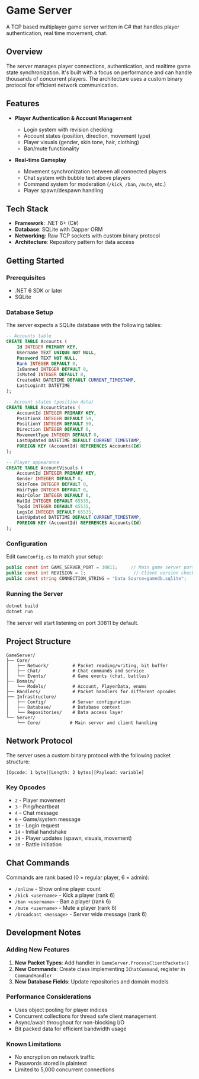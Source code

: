 # Game Server

A TCP based multiplayer game server written in C# that handles player authentication, real time movement, chat.

## Overview

The server manages player connections, authentication, and realtime game state synchronization. It's built with a focus on performance and can handle thousands of concurrent players. The architecture uses a custom binary protocol for efficient network communication.

## Features

- **Player Authentication & Account Management**
  - Login system with revision checking
  - Account states (position, direction, movement type)
  - Player visuals (gender, skin tone, hair, clothing)
  - Ban/mute functionality

- **Real-time Gameplay**
  - Movement synchronization between all connected players
  - Chat system with bubble text above players
  - Command system for moderation (`/kick`, `/ban`, `/mute`, etc.)
  - Player spawn/despawn handling

## Tech Stack

- **Framework**: .NET 6+ (C#)
- **Database**: SQLite with Dapper ORM
- **Networking**: Raw TCP sockets with custom binary protocol
- **Architecture**: Repository pattern for data access

## Getting Started

### Prerequisites

- .NET 6 SDK or later
- SQLite

### Database Setup

The server expects a SQLite database with the following tables:

```sql
-- Accounts table
CREATE TABLE Accounts (
    Id INTEGER PRIMARY KEY,
    Username TEXT UNIQUE NOT NULL,
    Password TEXT NOT NULL,
    Rank INTEGER DEFAULT 0,
    IsBanned INTEGER DEFAULT 0,
    IsMuted INTEGER DEFAULT 0,
    CreatedAt DATETIME DEFAULT CURRENT_TIMESTAMP,
    LastLoginAt DATETIME
);

-- Account states (position data)
CREATE TABLE AccountStates (
    AccountId INTEGER PRIMARY KEY,
    PositionX INTEGER DEFAULT 50,
    PositionY INTEGER DEFAULT 50,
    Direction INTEGER DEFAULT 0,
    MovementType INTEGER DEFAULT 0,
    LastUpdated DATETIME DEFAULT CURRENT_TIMESTAMP,
    FOREIGN KEY (AccountId) REFERENCES Accounts(Id)
);

-- Player appearance
CREATE TABLE AccountVisuals (
    AccountId INTEGER PRIMARY KEY,
    Gender INTEGER DEFAULT 0,
    SkinTone INTEGER DEFAULT 0,
    HairType INTEGER DEFAULT 0,
    HairColor INTEGER DEFAULT 0,
    HatId INTEGER DEFAULT 65535,
    TopId INTEGER DEFAULT 65535,
    LegsId INTEGER DEFAULT 65535,
    LastUpdated DATETIME DEFAULT CURRENT_TIMESTAMP,
    FOREIGN KEY (AccountId) REFERENCES Accounts(Id)
);
```

### Configuration

Edit `GameConfig.cs` to match your setup:

```csharp
public const int GAME_SERVER_PORT = 30811;     // Main game server port
public const int REVISION = 1;                  // Client version check
public const string CONNECTION_STRING = "Data Source=gamedb.sqlite";
```

### Running the Server

```bash
dotnet build
dotnet run
```

The server will start listening on port 30811 by default.

## Project Structure

```
GameServer/
├── Core/
│   ├── Network/         # Packet reading/writing, bit buffer
│   ├── Chat/            # Chat commands and service
│   └── Events/          # Game events (chat, battles)
├── Domain/
│   └── Models/          # Account, PlayerData, enums
├── Handlers/            # Packet handlers for different opcodes
├── Infrastructure/
│   ├── Config/          # Server configuration
│   ├── Database/        # Database context
│   └── Repositories/    # Data access layer
└── Server/
    └── Core/           # Main server and client handling
```

## Network Protocol

The server uses a custom binary protocol with the following packet structure:

```
[Opcode: 1 byte][Length: 2 bytes][Payload: variable]
```

### Key Opcodes

- `2` - Player movement
- `3` - Ping/heartbeat
- `4` - Chat message
- `6` - Game/system message
- `10` - Login request
- `14` - Initial handshake
- `29` - Player updates (spawn, visuals, movement)
- `30` - Battle initiation

## Chat Commands

Commands are rank based (0 = regular player, 6 = admin):

- `/online` - Show online player count
- `/kick <username>` - Kick a player (rank 6)
- `/ban <username>` - Ban a player (rank 6)
- `/mute <username>` - Mute a player (rank 6)
- `/broadcast <message>` - Server wide message (rank 6)

## Development Notes

### Adding New Features

1. **New Packet Types**: Add handler in `GameServer.ProcessClientPackets()`
2. **New Commands**: Create class implementing `IChatCommand`, register in `CommandHandler`
3. **New Database Fields**: Update repositories and domain models

### Performance Considerations

- Uses object pooling for player indices
- Concurrent collections for thread safe client management
- Async/await throughout for non-blocking I/O
- Bit packed data for efficient bandwidth usage

### Known Limitations

- No encryption on network traffic
- Passwords stored in plaintext
- Limited to 5,000 concurrent connections